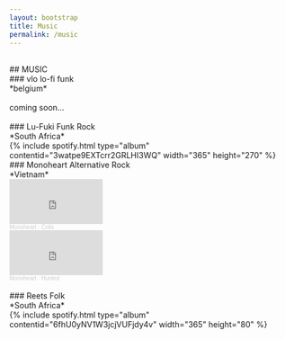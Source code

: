 ```yaml
---
layout: bootstrap
title: Music
permalink: /music
---
```


<br />
## MUSIC
<br />
### vlo
lo-fi funk 
<br />
*belgium*
<br />
<br />
coming soon...
<br />
<br />
### Lu-Fuki
Funk Rock
<br />
*South Africa*
<br />
{% include spotify.html type="album" contentid="3watpe9EXTcrr2GRLHI3WQ" width="365" height="270" %}
<br />
### Monoheart
Alternative Rock
<br />
*Vietnam*
<br />
<iframe width="33%" height="80" scrolling="no" frameborder="no" allow="autoplay" src="https://w.soundcloud.com/player/?url=https%3A//api.soundcloud.com/tracks/480550563&color=%23ff5500&auto_play=false&hide_related=false&show_comments=true&show_user=true&show_reposts=false&show_teaser=true"></iframe><div style="font-size: 10px; color: #cccccc;line-break: anywhere;word-break: normal;overflow: hidden;white-space: nowrap;text-overflow: ellipsis; font-family: Interstate,Lucida Grande,Lucida Sans Unicode,Lucida Sans,Garuda,Verdana,Tahoma,sans-serif;font-weight: 100;"><a href="https://soundcloud.com/monoheart" title="Monoheart" target="_blank" style="color: #cccccc; text-decoration: none;">Monoheart</a> · <a href="https://soundcloud.com/monoheart/coils" title="Coils" target="_blank" style="color: #cccccc; text-decoration: none;">Coils</a></div>
<iframe width="33%" height="80" scrolling="no" frameborder="no" allow="autoplay" src="https://w.soundcloud.com/player/?url=https%3A//api.soundcloud.com/tracks/480605169&color=%23ff5500&auto_play=false&hide_related=false&show_comments=true&show_user=true&show_reposts=false&show_teaser=true"></iframe><div style="font-size: 10px; color: #cccccc;line-break: anywhere;word-break: normal;overflow: hidden;white-space: nowrap;text-overflow: ellipsis; font-family: Interstate,Lucida Grande,Lucida Sans Unicode,Lucida Sans,Garuda,Verdana,Tahoma,sans-serif;font-weight: 100;"><a href="https://soundcloud.com/monoheart" title="Monoheart" target="_blank" style="color: #cccccc; text-decoration: none;">Monoheart</a> · <a href="https://soundcloud.com/monoheart/hunted" title="Hunted" target="_blank" style="color: #cccccc; text-decoration: none;">Hunted</a></div>
<br />
### Reets
Folk
<br />
*South Africa*
<br />
{% include spotify.html type="album" contentid="6fhU0yNV1W3jcjVUFjdy4v" width="365" height="80" %}

